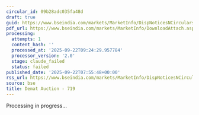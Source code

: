 ```yaml
---
circular_id: 09b28adc035fa48d
draft: true
guid: https://www.bseindia.com/markets/MarketInfo/DispNoticesNCirculars.aspx?Noticeid={F008A41A-234B-4E01-90DC-738C166C3BF6}&noticeno=20250922-6&dt=09/22/2025&icount=6&totcount=7&flag=0
pdf_url: https://www.bseindia.com/markets/MarketInfo/DownloadAttach.aspx?id=20250922-6&attachedId=6fd01f26-4197-4fe3-88bd-6cc631df9866
processing:
  attempts: 1
  content_hash: ''
  processed_at: '2025-09-22T09:24:29.957784'
  processor_version: '2.0'
  stage: claude_failed
  status: failed
published_date: '2025-09-22T07:55:48+00:00'
rss_url: https://www.bseindia.com/markets/MarketInfo/DispNoticesNCirculars.aspx?Noticeid={F008A41A-234B-4E01-90DC-738C166C3BF6}&noticeno=20250922-6&dt=09/22/2025&icount=6&totcount=7&flag=0
source: bse
title: Demat Auction - 719
---
```


Processing in progress...